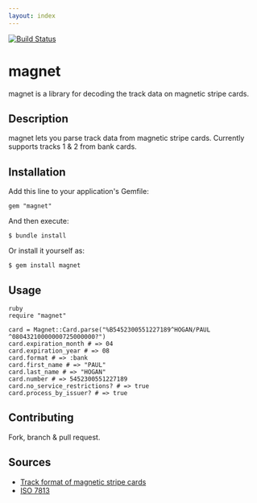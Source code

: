 ```yaml
---
layout: index
---
```


[![Build Status](https://secure.travis-ci.org/samuelkadolph/magnet.png?branch=master)](http://travis-ci.org/samuelkadolph/magnet)

# magnet

magnet is a library for decoding the track data on magnetic stripe cards.

## Description

magnet lets you parse track data from magnetic stripe cards. Currently supports tracks 1 & 2 from bank cards.

## Installation

Add this line to your application's Gemfile:

    gem "magnet"

And then execute:

    $ bundle install

Or install it yourself as:

    $ gem install magnet

## Usage

	ruby
	require "magnet"

	card = Magnet::Card.parse("%B5452300551227189^HOGAN/PAUL      ^08043210000000725000000?")
	card.expiration_month # => 04
	card.expiration_year # => 08
	card.format # => :bank
	card.first_name # => "PAUL"
	card.last_name # => "HOGAN"
	card.number # => 5452300551227189
	card.no_service_restrictions? # => true
	card.process_by_issuer? # => true

## Contributing

Fork, branch & pull request.

## Sources

* [Track format of magnetic stripe cards](http://www.gae.ucm.es/~padilla/extrawork/tracks.html)
* [ISO 7813](http://en.wikipedia.org/wiki/ISO/IEC_7813)